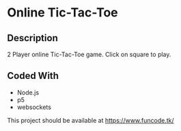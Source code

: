 # Online Tic-Tac-Toe
## Description
2 Player online Tic-Tac-Toe game.
Click on square to play.

## Coded With
- Node.js
- p5
- websockets


This project should be available at https://www.funcode.tk/
